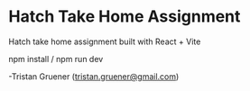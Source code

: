 # Hatch Take Home Assignment

Hatch take home assignment built with React + Vite

npm install / npm run dev

-Tristan Gruener (tristan.gruener@gmail.com)
